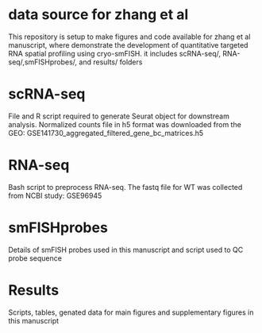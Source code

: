 # data source for zhang et al
This repository is setup to make figures and code available for zhang et al manuscript, where demonstrate the development of quantitative targeted RNA spatial profiling using cryo-smFISH.
it includes scRNA-seq/, RNA-seq/,smFISHprobes/, and results/ folders
# scRNA-seq
File and R script required to generate Seurat object for downstream analysis. Normalized counts file in h5 format was downloaded from the GEO: GSE141730_aggregated_filtered_gene_bc_matrices.h5
# RNA-seq
Bash script to preprocess RNA-seq.  The fastq file for WT was collected from  NCBI study: GSE96945
# smFISHprobes
Details of smFISH probes used in this manuscript and script used to QC probe sequence
# Results
Scripts, tables, genated data for main figures and supplementary figures in this manuscript
